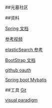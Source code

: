 ##光墓社区

##资料

[Spring 文档](https://spring.io/docs)

[参考视频 ](https://www.bilibili.com/video/av50200264/?p=3)

[elasticSearch 参考](https://elasticsearch.cn/)

[BootStrap 文档](https://v3.bootcss.com/components/#navbar-default)

[github oauth](https://developer.github.com/apps/building-oauth-apps/creating-an-oauth-app/)

[Spring boot Mybatis](http://www.mybatis.org/spring-boot-starter/mybatis-spring-boot-autoconfigure/)


##工具
[Git](https://git-scm.com/)

[visual paradigm](https://www.visual-paradigm.com/cn/)

